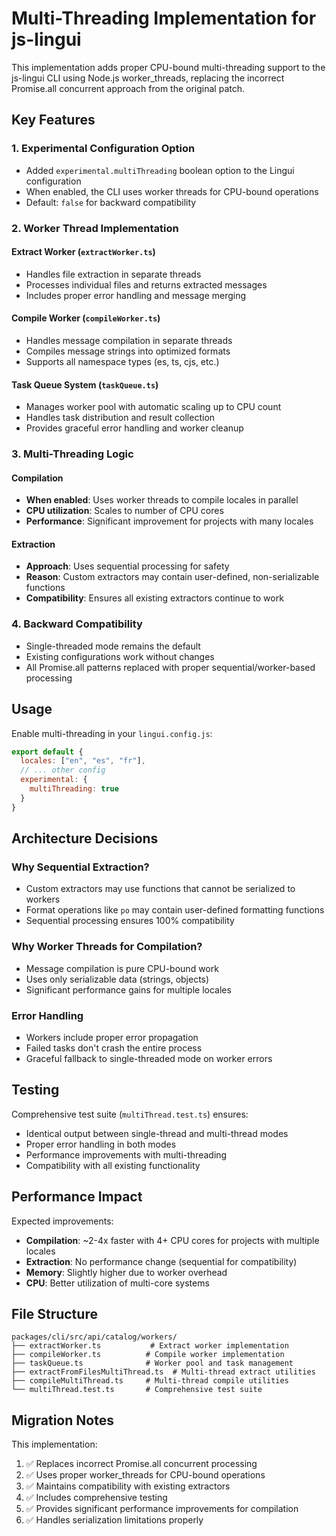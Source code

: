 # Multi-Threading Implementation for js-lingui

This implementation adds proper CPU-bound multi-threading support to the js-lingui CLI using Node.js worker_threads, replacing the incorrect Promise.all concurrent approach from the original patch.

## Key Features

### 1. Experimental Configuration Option
- Added `experimental.multiThreading` boolean option to the Lingui configuration
- When enabled, the CLI uses worker threads for CPU-bound operations
- Default: `false` for backward compatibility

### 2. Worker Thread Implementation

#### Extract Worker (`extractWorker.ts`)
- Handles file extraction in separate threads
- Processes individual files and returns extracted messages
- Includes proper error handling and message merging

#### Compile Worker (`compileWorker.ts`) 
- Handles message compilation in separate threads
- Compiles message strings into optimized formats
- Supports all namespace types (es, ts, cjs, etc.)

#### Task Queue System (`taskQueue.ts`)
- Manages worker pool with automatic scaling up to CPU count
- Handles task distribution and result collection
- Provides graceful error handling and worker cleanup

### 3. Multi-Threading Logic

#### Compilation
- **When enabled**: Uses worker threads to compile locales in parallel
- **CPU utilization**: Scales to number of CPU cores
- **Performance**: Significant improvement for projects with many locales

#### Extraction  
- **Approach**: Uses sequential processing for safety
- **Reason**: Custom extractors may contain user-defined, non-serializable functions
- **Compatibility**: Ensures all existing extractors continue to work

### 4. Backward Compatibility
- Single-threaded mode remains the default
- Existing configurations work without changes
- All Promise.all patterns replaced with proper sequential/worker-based processing

## Usage

Enable multi-threading in your `lingui.config.js`:

```javascript
export default {
  locales: ["en", "es", "fr"],
  // ... other config
  experimental: {
    multiThreading: true
  }
}
```

## Architecture Decisions

### Why Sequential Extraction?
- Custom extractors may use functions that cannot be serialized to workers
- Format operations like `po` may contain user-defined formatting functions
- Sequential processing ensures 100% compatibility

### Why Worker Threads for Compilation?
- Message compilation is pure CPU-bound work
- Uses only serializable data (strings, objects)
- Significant performance gains for multiple locales

### Error Handling
- Workers include proper error propagation
- Failed tasks don't crash the entire process
- Graceful fallback to single-threaded mode on worker errors

## Testing

Comprehensive test suite (`multiThread.test.ts`) ensures:
- Identical output between single-thread and multi-thread modes
- Proper error handling in both modes
- Performance improvements with multi-threading
- Compatibility with all existing functionality

## Performance Impact

Expected improvements:
- **Compilation**: ~2-4x faster with 4+ CPU cores for projects with multiple locales
- **Extraction**: No performance change (sequential for compatibility)
- **Memory**: Slightly higher due to worker overhead
- **CPU**: Better utilization of multi-core systems

## File Structure

```
packages/cli/src/api/catalog/workers/
├── extractWorker.ts           # Extract worker implementation
├── compileWorker.ts          # Compile worker implementation  
├── taskQueue.ts              # Worker pool and task management
├── extractFromFilesMultiThread.ts  # Multi-thread extract utilities
├── compileMultiThread.ts     # Multi-thread compile utilities
└── multiThread.test.ts       # Comprehensive test suite
```

## Migration Notes

This implementation:
1. ✅ Replaces incorrect Promise.all concurrent processing
2. ✅ Uses proper worker_threads for CPU-bound operations
3. ✅ Maintains compatibility with existing extractors
4. ✅ Includes comprehensive testing
5. ✅ Provides significant performance improvements for compilation
6. ✅ Handles serialization limitations properly